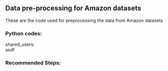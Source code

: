 ## Data pre-processing for Amazon datasets
These are the code used for preprocessing the data from Amazon datasets
### Python codes:
shared_users:  
asdf

### Recommended Steps: 

